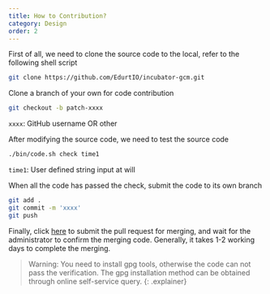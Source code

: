 ```yaml
---
title: How to Contribution?
category: Design
order: 2
---
```


First of all, we need to clone the source code to the local, refer to the following shell script

```bash 
git clone https://github.com/EdurtIO/incubator-gcm.git
```

Clone a branch of your own for code contribution

```bash 
git checkout -b patch-xxxx
```

`xxxx`: GitHub username OR other

After modifying the source code, we need to test the source code

```bash 
./bin/code.sh check time1
```

`time1`: User defined string input at will

When all the code has passed the check, submit the code to its own branch

```bash 
git add .
git commit -m 'xxxx'
git push
```

Finally, click [here](https://github.com/EdurtIO/incubator-gcm/pulls) to submit the pull request for merging, and wait for the administrator to confirm the merging code. Generally, it takes 1-2 working days to complete the merging.

> Warning: You need to install gpg tools, otherwise the code can not pass the verification. The gpg installation method can be obtained through online self-service query.
{: .explainer}
